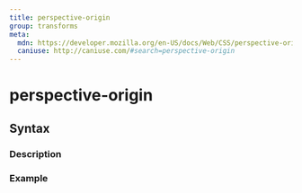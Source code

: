 ```yaml
---
title: perspective-origin
group: transforms
meta:
  mdn: https://developer.mozilla.org/en-US/docs/Web/CSS/perspective-origin
  caniuse: http://caniuse.com/#search=perspective-origin
---
```


# perspective-origin
<!--- Introduction for perspective-origin, keep it brief and set the overall context -->

## Syntax
<!--- Introduce the various syntax for perspective-origin -->

### Description
<!--- For each major section of syntax, provide a description explaining its usage further -->

### Example
<!--- Provide code examples for the syntax block you're currently describing -->